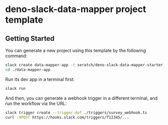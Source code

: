 # deno-slack-data-mapper project template

## Getting Started

You can generate a new project using this template by the following command:

```bash
slack create data-mapper-app -t seratch/deno-slack-data-mapper-starter
cd ./data-mapper-app
```

Run its dev app in a terminal first:

```bash
slack run
```

And then, you can generate a webhook trigger in a different terminal, and run
the workflow via the URL:

```bash
slack trigger create --trigger-def ./triggers/survey_webhook.ts
curl -XPOST https://hooks.slack.com/triggers/T12345/...
```
